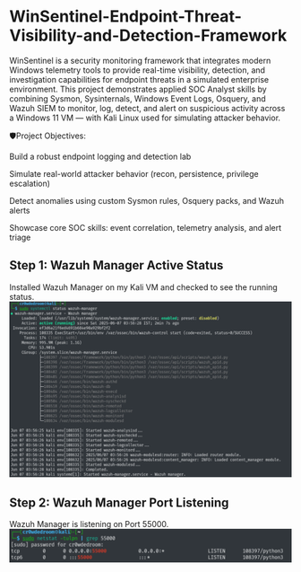 # WinSentinel-Endpoint-Threat-Visibility-and-Detection-Framework

WinSentinel is a security monitoring framework that integrates modern Windows telemetry tools to provide real-time visibility, detection, and investigation capabilities for endpoint threats in a simulated enterprise environment.
This project demonstrates applied SOC Analyst skills by combining Sysmon, Sysinternals, Windows Event Logs, Osquery, and Wazuh SIEM to monitor, log, detect, and alert on suspicious activity across a Windows 11 VM — with Kali Linux used for simulating attacker behavior.

🛡️Project Objectives:

Build a robust endpoint logging and detection lab

Simulate real-world attacker behavior (recon, persistence, privilege escalation)

Detect anomalies using custom Sysmon rules, Osquery packs, and Wazuh alerts

Showcase core SOC skills: event correlation, telemetry analysis, and alert triage

## Step 1: Wazuh Manager Active Status
Installed Wazuh Manager on my Kali VM and checked to see the running status.
![Wazuh Manager Active Status](screenshots/wazuh-manager-active-status.png)

## Step 2: Wazuh Manager Port Listening
Wazuh Manager is listening on Port 55000.
![Wazuh Manager Port Listening](screenshots/wazuh-manager-port-listening.png)
